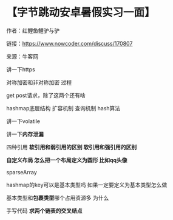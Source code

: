 # 【字节跳动安卓暑假实习一面】

作者：红鲤鱼鲤驴与驴

链接：https://www.nowcoder.com/discuss/170807

来源：牛客网



讲一下https

对称加密和非对称加密 过程

get post请求，除了这两个还有啥

hashmap底层结构 扩容机制 查询机制 hash算法

讲一下volatile

讲一下**内存泄漏**

四种引用 **软引用和弱引用的区别 软引用和强引用的区别**

**自定义布局 怎么把一个布局定义为圆形 比如qq头像**

sparseArray

hashmap的key可以是基本类型吗 如果一定要定义为基本类型怎么做

基本类型和**包裹类型**哪个占用资源多 为什么

手写代码 **求两个链表的交叉结点**
